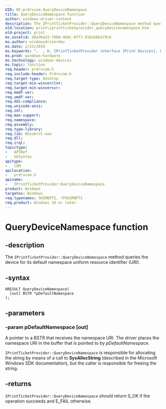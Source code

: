 ```yaml
---
UID: NF:prdrvcom.QueryDeviceNamespace
title: QueryDeviceNamespace function
author: windows-driver-content
description: The IPrintTicketProvider::QueryDeviceNamespace method queries the device for its default namespace uniform resource identifier (URI).
old-location: print\iprintticketprovider_querydevicenamespace.htm
old-project: print
ms.assetid: d4a36a33-f8b8-4b8c-8ff7-918cb8ba79cb
ms.author: windowsdriverdev
ms.date: 2/23/2018
ms.keywords: ",  , D, IPrintTicketProvider interface [Print Devices], QueryDeviceNamespace method, IPrintTicketProvider::QueryDeviceNamespace, N, Q, QueryDeviceNamespace, QueryDeviceNamespace method [Print Devices], QueryDeviceNamespace method [Print Devices], IPrintTicketProvider interface, a, c, e, i, m, p, prdrvcom/IPrintTicketProvider::QueryDeviceNamespace, print.iprintticketprovider_querydevicenamespace, print_ticket-package_af00ca31-6882-4a84-8bc4-c8267b49ce30.xml, r, s, u, v, y"
ms.prod: windows-hardware
ms.technology: windows-devices
ms.topic: function
req.header: prdrvcom.h
req.include-header: Prdrvcom.h
req.target-type: Desktop
req.target-min-winverclnt: 
req.target-min-winversvr: 
req.kmdf-ver: 
req.umdf-ver: 
req.ddi-compliance: 
req.unicode-ansi: 
req.idl: 
req.max-support: 
req.namespace: 
req.assembly: 
req.type-library: 
req.lib: NtosKrnl.exe
req.dll: 
req.irql: 
topictype:
-	APIRef
-	kbSyntax
apitype:
-	COM
apilocation:
-	prdrvcom.h
apiname:
-	IPrintTicketProvider.QueryDeviceNamespace
product: Windows
targetos: Windows
req.typenames: SHIMOPTS, *PSHIMOPTS
req.product: Windows 10 or later.
---
```


# QueryDeviceNamespace function


## -description


The <code>IPrintTicketProvider::QueryDeviceNamespace</code> method queries the device for its default namespace uniform resource identifier (URI).


## -syntax


````
HRESULT QueryDeviceNamespace(
  [out] BSTR *pDefaultNamespace
);
````


## -parameters




### -param pDefaultNamespace [out]

A pointer to a BSTR that receives the namespace URI. The driver places the namespace URI in the buffer that is pointed to by <i>pDefaultNamespace</i>.

<code>IPrintTicketProvider::QueryDeviceNamespace</code> is responsible for allocating the string by means of a call to <b>SysAllocString</b> (described in the Microsoft Windows SDK documentation), but the caller is responsible for freeing the string.


## -returns



<code>IPrintTicketProvider::QueryDeviceNamespace</code> should return S_OK if the operation succeeds and E_FAIL otherwise.




